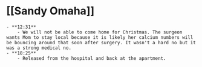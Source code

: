 # [[Sandy Omaha]]
	- **12:31**
		- We will not be able to come home for Christmas. The surgeon wants Mom to stay local because it is likely her calcium numbers will be bouncing around that soon after surgery. It wasn't a hard no but it was a strong medical no.
	- **18:25**
		- Released from the hospital and back at the apartment.